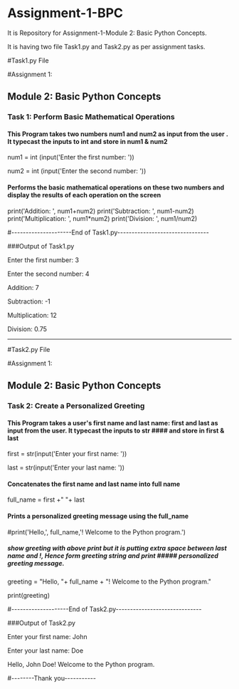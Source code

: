 # Assignment-1-BPC

It is Repository for Assignment-1-Module 2: Basic Python Concepts.

It is having two file Task1.py and Task2.py as per assignment tasks.

#Task1.py File

#Assignment 1:
## Module 2: Basic Python Concepts
### Task 1: Perform Basic Mathematical Operations
#### This Program takes two numbers num1 and num2 as input from the user . It typecast the inputs to int and store in num1 & num2

num1 = int (input('Enter the first number: '))

num2 = int (input('Enter the second number: '))

#### Performs the basic mathematical operations on these two numbers and display the results of each operation on the screen

print('Addition: ', num1+num2)
print('Subtraction: ', num1-num2)
print('Multiplication: ', num1*num2)
print('Division: ', num1/num2)

#---------------------End of Task1.py--------------------------------

###Output of Task1.py

Enter the first number: 3

Enter the second number: 4

Addition:  7

Subtraction:  -1

Multiplication:  12

Division:  0.75

----------------------------------------------

#Task2.py File

#Assignment 1:
## Module 2: Basic Python Concepts
### Task 2: Create a Personalized Greeting
#### This Program takes a user's first name and last name: first and last as input from the user. It typecast the inputs to str #### and store in first & last

first = str(input('Enter your first name: '))

last = str(input('Enter your last name: '))

#### Concatenates the first name and last name into full name

full_name = first +" "+ last

#### Prints a personalized greeting message using the full_name

#print('Hello,', full_name,'! Welcome to the Python program.')

##### show greeting with above print but it is putting extra space between last name and !, Hence form greeting string and print ##### personalized greeting message.

greeting = "Hello, "+ full_name + "! Welcome to the Python program."

print(greeting)

#--------------------End of Task2.py------------------------------

###Output of Task2.py

Enter your first name: John

Enter your last name: Doe

Hello, John Doe! Welcome to the Python program.

#--------Thank you-----------
